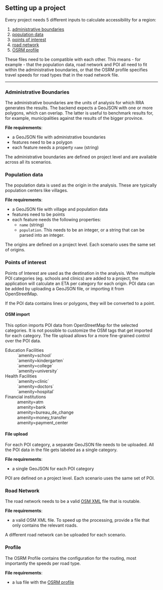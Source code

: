 ## Setting up a project
Every project needs 5 different inputs to calculate accessibility for a region:

1. [administrative boundaries](#/en/help#administrative-boundaries)
2. [population data](#/en/help#population-data)
3. [points of interest](#/en/help#points-of-interest)
4. [road network](#/en/help#road-network)
5. [OSRM profile](#/en/help#profile)

These files need to be compatible with each other. This means - for example - that the population data, road network and POI all need to fit within the administrative boundaries, or that the OSRM profile specifies travel speeds for road types that in the road network file.

----

### Administrative Boundaries
The administrative boundaries are the units of analysis for which RRA generates the results. The backend expects a GeoJSON with one or more polygons, which can overlap. The latter is useful to benchmark results for, for example, municipalities against the results of the bigger province.

__File requirements__:

  - a GeoJSON file with administrative boundaries
  - features need to be a polygon
  - each feature needs a property `name` (string)

The administrative boundaries are defined on project level and are available across all its scenarios.

### Population data
The population data is used as the origin in the analysis. These are typically population centers like villages.

__File requirements__:

  - a GeoJSON file with village and population data
  - features need to be points
  - each feature needs the following properties:
    - `name` (string)
    - `population`. This needs to be an integer, or a string that can be parsed into an integer.

The origins are defined on a project level. Each scenario uses the same set of origins.

### Points of interest
Points of Interest are used as the destination in the analysis. When multiple POI categories (eg. schools and clinics) are added to a project, the application will calculate an ETA per category for each origin. POI data can be added by uploading a GeoJSON file, or importing it from OpenStreetMap.

If the POI data contains lines or polygons, they will be converted to a point.

#### OSM import
This option imports POI data from OpenStreetMap for the selected categories. It is not possible to customize the OSM tags that get imported for each category. The file upload allows for a more fine-grained control over the POI data.

<dl class="dl-horizontal">
  <dt>Education Facilities</dt>
    <dd>`amenity=school`</dd>
    <dd>`amenity=kindergarten`</dd>
    <dd>`amenity=college`</dd>
    <dd>`amenity=university`</dd>
  <dt>Health Facilities</dt>
    <dd>`amenity=clinic`</dd>
    <dd>`amenity=doctors`</dd>
    <dd>`amenity=hospital`</dd>
  <dt>Financial institutions</dt>
    <dd>amenity=atm</dd>
    <dd>amenity=bank</dd>
    <dd>amenity=bureau_de_change</dd>
    <dd>amenity=money_transfer</dd>
    <dd>amenity=payment_center</dd>
</dl>

#### File upload
For each POI category, a separate GeoJSON file needs to be uploaded. All the POI data in the file gets labeled as a single category.

__File requirements__:

  - a single GeoJSON for each POI category

POI are defined on a project level. Each scenario uses the same set of POI.

### Road Network
The road network needs to be a valid [OSM XML](http://wiki.openstreetmap.org/wiki/OSM_XML) file that is routable.

__File requirements__:

  - a valid OSM XML file. To speed up the processing, provide a file that only contains the relevant roads.

A different road network can be uploaded for each scenario.

### Profile
The OSRM Profile contains the configuration for the routing, most importantly the speeds per road type.

__File requirements__:

  - a lua file with the [OSRM profile](https://github.com/Project-OSRM/osrm-backend/wiki/Profiles)
